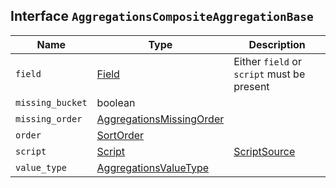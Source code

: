 ## Interface `AggregationsCompositeAggregationBase`

| Name | Type | Description |
| - | - | - |
| `field` | [Field](./Field.md) | Either `field` or `script` must be present |
| `missing_bucket` | boolean | &nbsp; |
| `missing_order` | [AggregationsMissingOrder](./AggregationsMissingOrder.md) | &nbsp; |
| `order` | [SortOrder](./SortOrder.md) | &nbsp; |
| `script` | [Script](./Script.md) | [ScriptSource](./ScriptSource.md) | Either `field` or `script` must be present |
| `value_type` | [AggregationsValueType](./AggregationsValueType.md) | &nbsp; |
